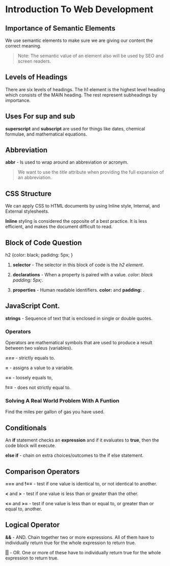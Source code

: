 # Introduction To Web Development

## Importance of Semantic Elements

We use semantic elements to make sure we are giving our content the correct meaning.

> Note: The semantic value of an element also will be used by SEO and screen readers.

## Levels of Headings

There are six levels of headings. The h1 element is the highest level heading which consists of the MAIN heading. The rest represent subheadings by importance.

## Uses For sup and sub

**superscript** and **subscript** are used for things like dates, chemical formulae, and mathematical equations.

## Abbreviation

**abbr** - Is used to wrap around an abbreviation or acronym.

> We want to use the *title* attribute when providing the full expansion of an abbreviation.

## CSS Structure

We can apply CSS to HTML documents by using Inline style, Internal, and External stylesheets.

**Inline** styling is considered the opposite of a best practice. It is less efficient, and makes the document difficult to read.

## Block of Code Question

h2 {color: black;
    padidng: 5px;
}

1. **selector** - The selector in this block of code is the *h2 element*.

2. **declarations** - When a property is paired with a value. *color: black padding: 5px;*.

3. **properties** - Human readable identifiers. **color:** and **padding:** .

## JavaScript Cont.

**strings** - Sequence of text that is enclosed in single or double quotes.

### Operators

Operators are mathematical symbols that are used to produce a result between two valeus (variables).

***===*** - strictly equals to.

**=** - assigns a value to a variable.

**==** - loosely equals to,

**!==** - does not strictly equal to.

### Solving A Real World Problem With A Funtion

Find the miles per gallon of gas you have used.

## Conditionals

An **if** statement checks an **expression** and if it evaluates to **true**, then the code block will execute.

**else if** - chain on extra choices/outcomes to the if else statement.

## Comparison Operators

**===** and **!==** - test if one value is identical to, or not identical to another.

**<** and **>** - test if one value is less than or greater than the other.

**<=** and **>=** - test if one value is less than or equal to, or greater than or equal to, another.

## Logical Operator

**&&** - AND. Chain together two or more expressions. All of them have to individually return true for the whole expression to return true.

**||** - OR. One or more of these have to individually return true for the whole expression to return true.